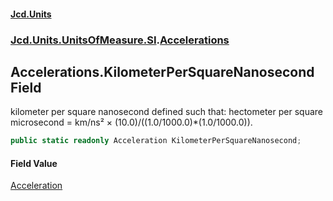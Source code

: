 #### [Jcd.Units](index.md 'index')
### [Jcd.Units.UnitsOfMeasure.SI](Jcd.Units.UnitsOfMeasure.SI.md 'Jcd.Units.UnitsOfMeasure.SI').[Accelerations](Accelerations.md 'Jcd.Units.UnitsOfMeasure.SI.Accelerations')

## Accelerations.KilometerPerSquareNanosecond Field

kilometer per square nanosecond defined such that: hectometer per square microsecond = km/ns² ×
(10.0)/((1.0/1000.0)*(1.0/1000.0)).

```csharp
public static readonly Acceleration KilometerPerSquareNanosecond;
```

#### Field Value
[Acceleration](Acceleration.md 'Jcd.Units.UnitTypes.Acceleration')